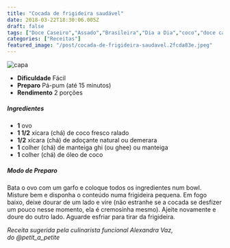 ```yaml
---
title: "Cocada de frigideira saudável"
date: 2018-03-22T18:30:06.005Z
draft: false
tags: ["Doce Caseiro","Assado","Brasileira","Dia a Dia","coco","doce caseiro","Doces","Receitas","Receitas com frutas","Receitas rápidas","Receitas simples e fáceis"]
categories: ["Receitas"]
featured_image: "/post/cocada-de-frigideira-saudavel.2fcda83e.jpeg"
---
```


![capa](/post/cocada-de-frigideira-saudavel.2fcda83e.jpeg)

*   **Dificuldade** Fácil
*   **Preparo** Pá-pum (até 15 minutos)
*   **Rendimento** 2 porções

##### Ingredientes

*   **1** ovo
*   **1 1/2** xícara (chá) de coco fresco ralado
*   **1/2** xícara (chá) de adoçante natural ou demerara
*   **1** colher (chá) de manteiga ghi (ou ghee) ou manteiga
*   **1** colher (chá) de óleo de coco

##### Modo de Preparo

Bata o ovo com um garfo e coloque todos os ingredientes num bowl. Misture bem e disponha o conteúdo numa frigideira pequena. Em fogo baixo, deixe dourar de um lado e vire (não estranhe se a cocada se desfizer um pouco nesse momento, ela é cremosinha mesmo). Ajeite novamente e doure do outro lado. Aguarde esfriar para tirar da frigideira.

_Receita sugerida pela culinarista funcional Alexandra Vaz, do @petit\_a\_petite_
